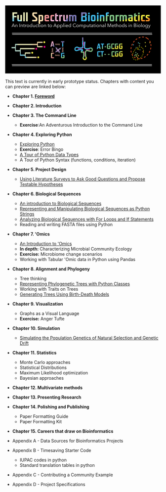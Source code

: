 ![Full Spectrum Bioinformatics](./cover_image/full_spectrum_bioinformatics_cover.png "A cover image for Full Spectrum Bioinformatics, showing the text title in rainbow colors with a phylogenetic tree, nucleotide substitution diagram, tRNA secondary structure, sequence alignment and principle coordinates analysis plot shown below it.")

This text is currently in early prototype status. Chapters with content you can preview are linked below:

- **Chapter 1. [Foreword](./content/01_foreword/foreword.ipynb)**
- **Chapter 2. Introduction**
- **Chapter 3. The Command Line**
     - **Exercise**:An Adventurous Introduction to the Command Line
- **Chapter 4. Exploring Python**
     - [Exploring Python](./content/04_exploring_python/exploring_python.ipynb)
     - **Exercise**: Error Bingo
     - [A Tour of Python Data Types](./content/04_exploring_python/exploring_python_data_types.ipynb)
     -  A Tour of Python Syntax (functions, conditions, iteration)
- **Chapter 5. Project Design**
     - [Using Literature Surveys to Ask Good Questions and Propose Testable Hypotheses](./content/05_project_design/project_design.ipynb)      
- **Chapter 6. Biological Sequences**
     - [An introduction to Biological Sequences](./content/06_biological_sequences/biological_sequences.ipynb)
     - [Representing and Manipulating Biological Sequences as Python Strings](./content/06_biological_sequences/representing_and_manipulating_biological_sequences_with_python_strings.ipynb)
     - [Analyzing Biological Sequences with For Loops and If Statements](./content/06_biological_sequences/using_for_loops_to_analyze_biological_sequences.ipynb) 
     -  Reading and writing FASTA files using Python
- **Chapter 7. 'Omics**
     -  [An Introduction to 'Omics](./content/07_tabular_omics_data/tabular_omics_data.ipynb) 
     -  **In depth:** Characterizing Microbial Community Ecology
     -  **Exercise:** Microbiome change scenarios
     -  Working with Tabular 'Omic data in Python using Pandas    
- **Chapter 8. Alignment and Phylogeny**
     - Tree thinking
     - [Representing Phylogenetic Trees with Python Classes](./content/08_phylogenetic_trees/phylogenetic_trees.ipynb)
     - Working with Traits on Trees
     - [Generating Trees Using Birth-Death Models](./content/08_phylogenetic_trees/birth_death_models.ipynb)     
- **Chapter 9. Visualization**
     - Graphs as a Visual Language
     - **Exercise:** Anger Tufte     
- **Chapter 10. Simulation**
     - [Simulating the Population Genetics of Natural Selection and Genetic Drift](./content/10_simulation/simulating_evolution.ipynb)     
- **Chapter 11. Statistics**
     - Monte Carlo approaches
     - Statistical Distributions
     - Maximum Likelihood optimization
     - Bayesian approaches
- **Chapter 12. Multivariate methods**
- **Chapter 13. Presenting Research**
- **Chapter 14. Polishing and Publishing**
     - Paper Formatting Guide
     - Paper Formatting Kit 
- **Chapter 15. Careers that draw on Bioinformatics**

- Appendix A - Data Sources for Bioinformatics Projects
- Appendix B - Timesaving Starter Code
     - IUPAC codes in python
     - Standard translation tables in python
- Appendix C - Contributing a Community Example
- Appendix D - Project Specifications 

